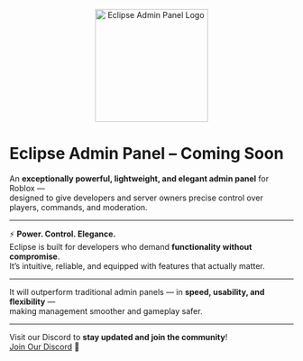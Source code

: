 <p align="center">
  <img src="https://i.imgur.com/09KdqWl.png" alt="Eclipse Admin Panel Logo" width="200"/>
  <br>
</p>

# Eclipse Admin Panel – Coming Soon

An **exceptionally powerful, lightweight, and elegant admin panel** for Roblox —  
designed to give developers and server owners precise control over players, commands, and moderation.  

---

⚡ **Power. Control. Elegance.**  
Eclipse is built for developers who demand **functionality without compromise**.  
It’s intuitive, reliable, and equipped with features that actually matter.

---

It will outperform traditional admin panels — in **speed, usability, and flexibility** —  
making management smoother and gameplay safer.  

---

Visit our Discord to **stay updated and join the community**!  
[Join Our Discord](https://discord.gg/VA6u323rrM) 💬
